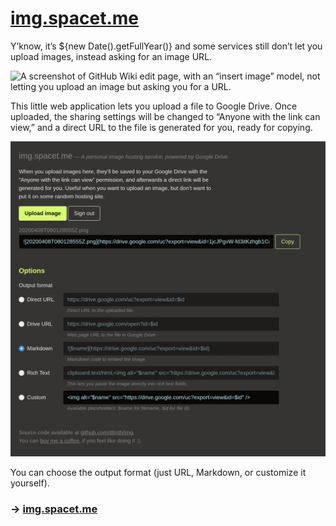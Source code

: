 # [img.spacet.me](https://img.spacet.me)

Y’know, it’s \${new Date().getFullYear()} and some services still don’t let you upload images, instead asking for an image URL.

![A screenshot of GitHub Wiki edit page, with an “insert image” model, not letting you upload an image but asking you for a URL.](https://drive.google.com/uc?export=view&id=1jcJPgvW-fd3itKzhgb1CqA7G86w_cniR)

This little web application lets you upload a file to Google Drive.
Once uploaded, the sharing settings will be changed to “Anyone with the link can view,”
and a direct URL to the file is generated for you, ready for copying.

[![A screenshot of the app](https://raw.githubusercontent.com/dtinth/timelapse/master/projects/img_demo.png)](https://img.spacet.me)

You can choose the output format (just URL, Markdown, or customize it yourself).

### &rarr; [img.spacet.me](https://img.spacet.me)
